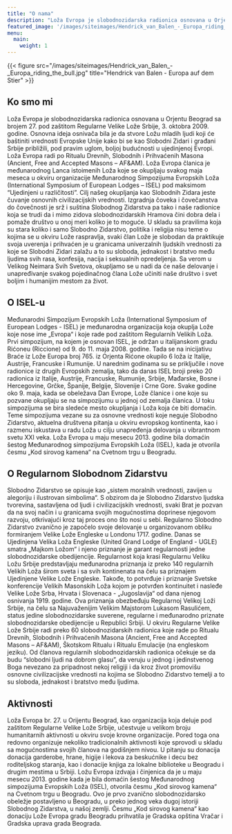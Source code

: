 ```yaml
---
title: "O nama"
description: "Loža Evropa je slobodnozidarska radionica osnovana u Orjentu Beograd sa brojem 27. pod zaštitom Regularne Velike Lože Srbije, 3. oktobra 2009. godine."
featured_image: '/images/siteimages/Hendrick_van_Balen_-_Europa_riding_the_bull.jpg'
menu:
  main:
    weight: 1
---
```

{{< figure src="/images/siteimages/Hendrick_van_Balen_-_Europa_riding_the_bull.jpg" title="Hendrick van Balen - Europa auf dem Stier" >}}

## Ko smo mi

Loža Evropa je slobodnozidarska radionica osnovana u Orjentu Beograd sa brojem 27. pod zaštitom Regularne Velike Lože Srbije, 3. oktobra 2009. godine. 
Osnovna ideja osnivača bila je da stvore Ložu mladih ljudi koji će baštiniti vrednosti Evropske Unije kako bi se kao Slobodni Zidari i građani Srbije približili, pod pravim uglom, boljoj budućnosti u ujedinjenoj Evropi. 
Loža Evropa radi po Ritualu Drevnih, Slobodnih i Prihvaćenih Masona (Ancient, Free and Accepted Masons – AF&AM).
Loža Evropa članica je međunarodnog Lanca istoimenih Loža koje se okupljaju svakog maja meseca u okviru organizacije Međunarodnog Simpozijuma Evropskih Loža (International Symposium of European Lodges – ISEL) pod maksimom “Ujedinjeni u različitosti”.
Cilj našeg okupljanja kao Slobodnih Zidara jeste čuvanje osnovnih civilizacijskih vrednosti. Izgradnja čoveka i čovečanstva do čovečnosti je srž i suština Slobodnog Zidarstva pa tako i naše radionice koja se trudi da i mimo zidova slobodnozidarskih Hramova čini dobra dela i pomaže društvo u onoj meri koliko je to moguće.
U skladu sa pravilima koja su stara koliko i samo Slobodno Zidarstvo, politika i religija nisu teme o kojima se u okviru Lože raspravlja, svaki član Lože je slobodan da praktikuje svoja uverenja i prihvaćen je u granicama univerzalnih ljudskih vrednosti za koje se Slobodni Zidari zalažu a to su sloboda, jednakost i bratstvo među ljudima svih rasa, konfesija, nacija i seksualnih opredeljenja.
Sa verom u Velikog Neimara Svih Svetova, okupljamo se u nadi da će naše delovanje i unapređivanje svakog pojedinačnog člana Lože učiniti naše društvo i svet boljim i humanijim mestom za život.


## O ISEL-u

Međunarodni Simpozijum Evropskih Loža (International Symposium of European Lodges - ISEL) je međunarodna organizacija koja okuplja Lože koje nose ime „Evropa“ i koje rade pod zaštitom Regularnih Velikih Loža. 
Prvi simpozijum, na kojem je osnovan ISEL, je održan u italijanskom gradu Rićoneu (Riccione) od 9. do 11. maja 2008. godine. Tada se na inicijativu Braće iz Lože Europa broj 765. iz Orjenta Rićone okupilo 6 loža iz Italije, Austrije, Francuske i Rumunije. 
U narednim godinama su se priključile i nove radionice iz drugih Evropskih zemalja, tako da danas ISEL broji preko 20 radionica iz Italije, Austrije, Francuske, Rumunije, Srbije, Mađarske, Bosne i Hercegovine, Grčke, Španije, Belgije, Slovenije i Crne Gore. 
Svake godine oko 9. maja, kada se obeležava Dan Evrope, Lože članice i one koje su pozvane okupljaju se na simpozijumu u jednoj od zemalja članica. U toku simpozijuma se bira sledeće mesto okupljanja i Loža koja će biti domaćin. Teme simpozijuma vezane su za osnovne vrednosti koje neguje Slobodno Zidarstvo, aktuelna društvena pitanja u okviru evropskog kontinenta, kao i razmenu iskustava u radu Loža u cilju unapređenja delovanja u vibrantnom svetu XXI veka.
Loža Evropa u maju mesecu 2013. godine bila domaćin šestog Međunarodnog simpozijuma Evropskih Loža (ISEL), kada je otvorila česmu „Kod sirovog kamena“ na Cvetnom trgu u Beogradu. 


## O Regularnom Slobodnom Zidarstvu

Slobodno Zidarstvo se opisuje kao „sistem moralnih vrednosti, zavijen u alegoriju i ilustrovan simbolima“. S obzirom da je Slobodno Zidarstvo ljudska tvorevina, sastavljena od ljudi i civilizacijskih vrednosti, svaki Brat je pozvan da na svoj način i u granicama svojih mogućnostima doprinese njegovom razvoju, otkrivajući kroz taj proces ono što nosi u sebi. 
Regularno Slobodno Zidarstvo zvanično je započelo svoje delovanje u organizovanom obliku formiranjem Velike Lože Engleske u Londonu 1717. godine. Danas se Ujedinjena Velika Loža Engleske (United Grand Lodge of England - UGLE) smatra „Majkom Ložom“ i njeno priznanje je garant regularnosti jedne slobodnozidarske obedijencije.
Regularnost koja krasi Regularnu Veliku Ložu Srbije predstavljaju međunarodna priznanja iz preko 140 regularnih Velikih Loža širom sveta i sa svih kontinenata na čelu sa priznajem Ujedinjene Velike Lože Engleske. Takođe, to potvrđuje i priznanje Svetske konferencije Velikih Masonskih Loža kojom je potvrđen kontinuitet i nasleđe Velike Lože Srba, Hrvata i Slovenaca - „Jugoslavija“ od dana njenog osnivanja 1919. godine. Ova priznanja obezbeđuju Regularnoj Velikoj Loži Srbije, na čelu sa Najuvaženijim Velikim Majstorom Lukasom Rasulićem, status jedine slobodnozidarske suverene, regularne i međunarodno priznate slobodnozidarske obedijencije u Republici Srbiji.
U okviru Regularne Velike Lože Srbije radi preko 60 slobodnozidarskih radionica koje rade po Ritualu Drevnih, Slobodnih i Prihvaćenih Masona (Ancient, Free and Accepted Masons – AF&AM), Škotskom Ritualu i Ritualu Emulacije (na engleskom jeziku).
Od članova regularnih slobodnozidarskih radionica očekuje se da budu “slobodni ljudi na dobrom glasu”, da veruju u jednog i jedinstvenog Boga nevezano za pripadnost nekoj religiji i da kroz život promovišu osnovne civilizacijske vrednosti na kojima se Slobodno Zidarstvo temelji a to su sloboda, jednakost i bratstvo među ljudima.


## Aktivnosti 

Loža Evropa br. 27. u Orijentu Beograd, kao organizacija koja deluje pod zaštitom Regularne Velike Lože Srbije, učestvuje u velikom broju humanitarnih aktivnosti u okviru svoje krovne organizacije. Pored toga ona redovno organizuje nekoliko tradicionalnih aktivnosti koje sprovodi u skladu sa mogućnostima svojih članova na godišnjem nivou. U pitanju su donacija donacija garderobe, hrane, higije i lekova za beskućnike i decu bez roditeljskog staranja, kao i donacije knjiga za lokalne biblioteke u Beogradu i drugim mestima u Srbiji.
Ložu Evropa izdvaja i činjenica da je u maju mesecu 2013. godine kada je bila domaćin šestog Međunarodnog simpozijuma Evropskih Loža (ISEL), otvorila česmu „Kod sirovog kamena“ na Cvetnom trgu u Beogradu. Ovo je prvo zvanično slobodnozidarsko obeležje postavljeno u Beogradu, u preko jednog veka dugoj istoriji Slobodnog Zidarstva, u našoj zemlji. Česmu „Kod sirovog kamena“ kao  donaciju Lože Evropa gradu Beogradu prihvatila je Gradska opština Vračar i Gradska uprava grada Beograda.





